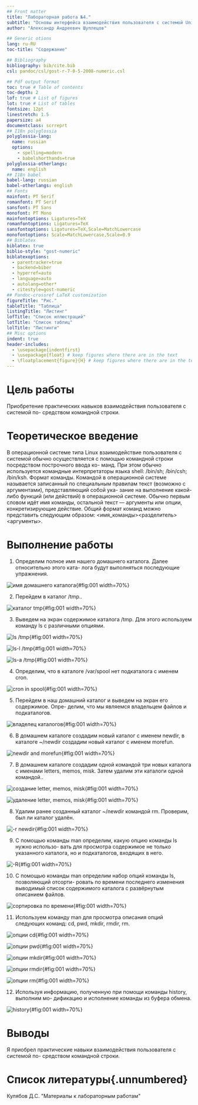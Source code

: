 ```yaml
---
## Front matter
title: "Лабораторная работа №4."
subtitle: "Основы интерфейса взаимодействия пользователя с системой Unix на уровне командной строки"
author: "Александр Андреевич Шуплецов"

## Generic otions
lang: ru-RU
toc-title: "Содержание"

## Bibliography
bibliography: bib/cite.bib
csl: pandoc/csl/gost-r-7-0-5-2008-numeric.csl

## Pdf output format
toc: true # Table of contents
toc-depth: 2
lof: true # List of figures
lot: true # List of tables
fontsize: 12pt
linestretch: 1.5
papersize: a4
documentclass: scrreprt
## I18n polyglossia
polyglossia-lang:
  name: russian
  options:
	- spelling=modern
	- babelshorthands=true
polyglossia-otherlangs:
  name: english
## I18n babel
babel-lang: russian
babel-otherlangs: english
## Fonts
mainfont: PT Serif
romanfont: PT Serif
sansfont: PT Sans
monofont: PT Mono
mainfontoptions: Ligatures=TeX
romanfontoptions: Ligatures=TeX
sansfontoptions: Ligatures=TeX,Scale=MatchLowercase
monofontoptions: Scale=MatchLowercase,Scale=0.9
## Biblatex
biblatex: true
biblio-style: "gost-numeric"
biblatexoptions:
  - parentracker=true
  - backend=biber
  - hyperref=auto
  - language=auto
  - autolang=other*
  - citestyle=gost-numeric
## Pandoc-crossref LaTeX customization
figureTitle: "Рис."
tableTitle: "Таблица"
listingTitle: "Листинг"
lofTitle: "Список иллюстраций"
lotTitle: "Список таблиц"
lolTitle: "Листинги"
## Misc options
indent: true
header-includes:
  - \usepackage{indentfirst}
  - \usepackage{float} # keep figures where there are in the text
  - \floatplacement{figure}{H} # keep figures where there are in the text
---
```


# Цель работы

Приобретение практических навыков взаимодействия пользователя с системой по-
средством командной строки.

# Теоретическое введение

В операционной системе типа Linux взаимодействие пользователя с системой обычно
осуществляется с помощью командной строки посредством построчного ввода ко-
манд. При этом обычно используется командные интерпретаторы языка shell: /bin/sh;
/bin/csh; /bin/ksh.
Формат команды. Командой в операционной системе называется записанный по
специальным правилам текст (возможно с аргументами), представляющий собой ука-
зание на выполнение какой-либо функций (или действий) в операционной системе.
Обычно первым словом идёт имя команды, остальной текст — аргументы или опции,
конкретизирующие действие.
Общий формат команд можно представить следующим образом:
<имя_команды><разделитель><аргументы>.

# Выполнение работы

1. Определим полное имя нашего домашнего каталога. Далее относительно этого ката-
лога будут выполняться последующие упражнения.

![имя домашнего каталога](image/имя_дом_каталога.jpg){#fig:001 width=70%}

2. Перейдем в каталог /tmp..

![каталог tmp](image/каталог_tmp.jpg){#fig:001 width=70%}

3. Выведем на экран содержимое каталога /tmp. Для этого используем команду ls
с различными опциями.

![ls /tmp](image/ls_tmp.jpg){#fig:001 width=70%}

![ls-l /tmp](image/ls-l.jpg){#fig:001 width=70%}

![ls-a /tmp](image/ls-a.jpg){#fig:001 width=70%}

4. Определим, что в каталоге /var/spool нет подкаталога с именем cron.

![cron in spool](image/spool.jpg){#fig:001 width=70%}

5. Перейдем в наш домашний каталог и выведем на экран его содержимое. Опре-
делим, что мы являемся владельцем файлов и подкаталогов.

![владелец каталогов](image/владелец.jpg){#fig:001 width=70%}

6. В домашнем каталоге создадим новый каталог с именем newdir, в каталоге ~/newdir создадим новый каталог с именем morefun.

![newdir and morefun](image/mkdir_more.jpg){#fig:001 width=70%}

7. В домашнем каталоге создадим одной командой три новых каталога с именами
letters, memos, misk. Затем удалим эти каталоги одной командой..

![создание letter, memos, misk](image/mkdir_letters.jpg){#fig:001 width=70%}

![удаление letter, memos, misk](image/rmdir_letters.jpg){#fig:001 width=70%}

8. Удалим ранее созданный каталог ~/newdir командой rm. Проверим,
был ли каталог удалён.

![-r newdir](image/-r_newdir.jpg){#fig:001 width=70%}

9. С помощью команды man определим, какую опцию команды ls нужно использо-
вать для просмотра содержимое не только указанного каталога, но и подкаталогов,
входящих в него.

![-R](image/-R.jpg){#fig:001 width=70%}

10. С помощью команды man определим набор опций команды ls, позволяющий отсорти-
ровать по времени последнего изменения выводимый список содержимого каталога
с развёрнутым описанием файлов.

![сортировка по времени](image/savetime.jpg){#fig:001 width=70%}

11. Используем команду man для просмотра описания опций следующих команд: cd, pwd, mkdir,
rmdir, rm.

![опции cd](image/cd.jpg){#fig:001 width=70%}

![опции pwd](image/pwd.jpg){#fig:001 width=70%}

![опции mkdir](image/mkdir.jpg){#fig:001 width=70%}

![опции rmdir](image/rmdir.jpg){#fig:001 width=70%}

![опции rm](image/rm.jpg){#fig:001 width=70%}

12. Используя информацию, полученную при помощи команды history, выполним мо-
дификацию и исполнение команды из буфера обмена.

![history](image/history.jpg){#fig:001 width=70%}

# Выводы

Я приобрел практические навыки взаимодействия пользователя с системой по-
средством командной строки.

# Список литературы{.unnumbered}

Кулябов Д.С. "Материалы к лабораторным работам"
